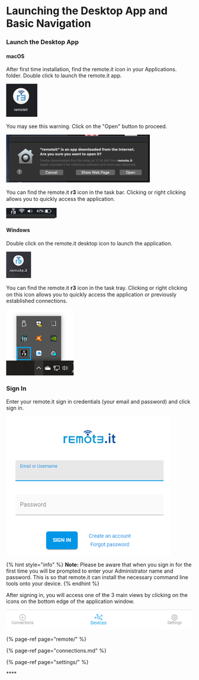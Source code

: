 # Launching the Desktop App and Basic Navigation

### **Launch the Desktop App**

#### macOS

After first time installation, find the remote.it icon in your Applications. folder.  Double click to launch the remote.it app.

![](../../.gitbook/assets/image%20%28537%29.png)

You may see this warning.  Click on the "Open" button to proceed.

![](../../.gitbook/assets/image%20%28538%29.png)

You can ﬁnd the remote.it **r3** icon in the task bar. Clicking or right clicking allows you to quickly access the application. 

![](../../.gitbook/assets/image%20%28539%29.png)

#### Windows

Double click on the remote.it desktop icon to launch the application.

![](../../.gitbook/assets/image%20%28541%29.png)

  
You can ﬁnd the remote.it **r3** icon in the task tray.   Clicking or right clicking on this icon allows you to quickly access the application or previously established connections.

![](../../.gitbook/assets/image%20%28504%29.png)

### **Sign In**

Enter your remote.it sign in credentials \(your email and password\) and click sign in.

![](../../.gitbook/assets/image%20%28340%29.png)

{% hint style="info" %}
**Note:** Please be aware that when you sign in for the first time you will be prompted to enter your Administrator name and password. This is so that remote.it can install the necessary command line tools onto your device. 
{% endhint %}

After signing in, you will access one of the 3 main views by clicking on the icons on the bottom edge of the application window.

![](../../.gitbook/assets/image%20%28540%29.png)

{% page-ref page="remote/" %}

{% page-ref page="connections.md" %}

{% page-ref page="settings/" %}



\*\*\*\*


